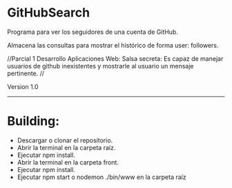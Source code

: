 # GitHubSearch

Programa para ver los seguidores de una cuenta de GitHub.

Almacena las consultas para mostrar el histórico de forma user: followers.

//Parcial 1 Desarrollo Aplicaciones Web:
  Salsa secreta: Es capaz de manejar usuarios de github inexistentes y mostrarle al usuario un mensaje pertinente. 
//

Version 1.0

_________________________________________________________________________________

# Building:
<ul>
  <li> Descargar o clonar el repositorio.</li>
  <li> Abrir la terminal en la carpeta raíz. </li>
  <li> Ejecutar npm install. </li>
  <li> Abrir la terminal en la carpeta front.</li>
  <li> Ejecutar npm install.</li>
  <li> Ejecutar npm start o nodemon ./bin/www en la carpeta raíz</li>
</ul>
